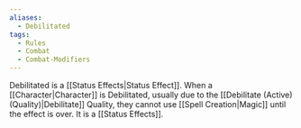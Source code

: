 ```yaml
---
aliases:
  - Debilitated
tags:
  - Rules
  - Combat
  - Combat-Modifiers
---
```

Debilitated is a [[Status Effects|Status Effect]]. When a [[Character|Character]] is Debilitated, usually due to the [[Debilitate (Active) (Quality)|Debilitate]] Quality, they cannot use [[Spell Creation|Magic]] until the effect is over. It is a [[Status Effects]].